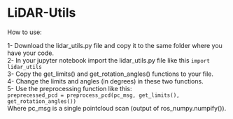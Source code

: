# LiDAR-Utils

How to use:

1- Download the lidar_utils.py file and copy it to the same folder where you have your code.  
2- In your jupyter notebook import the lidar_utils.py file like this ```import lidar_utils```   
3- Copy the get_limits() and get_rotation_angles() functions to your file.    
4- Change the limits and angles (in degrees) in these two functions.  
5- Use the preprocessing function like this:  
  ```preprecessed_pcd = preprocess_pcd(pc_msg, get_limits(), get_rotation_angles())```  
Where pc_msg is a single pointcloud scan (output of ros_numpy.numpify()).  
